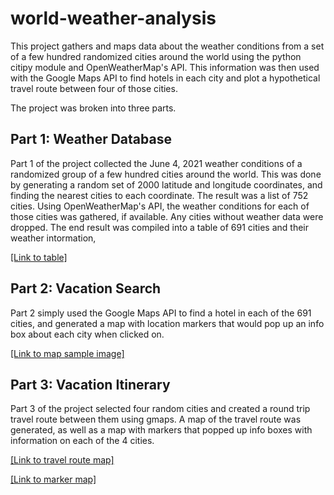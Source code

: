 # world-weather-analysis

This project gathers and maps data about the weather conditions from a set of a few hundred randomized cities around the world using the python citipy module and OpenWeatherMap's API. This information was then used with the Google Maps API to find hotels in each city and plot a hypothetical travel route between four of those cities.

The project was broken into three parts.

## Part 1: Weather Database
Part 1 of the project collected the June 4, 2021 weather conditions of a randomized group of a few hundred cities around the world. This was done by generating a random set of 2000 latitude and longitude coordinates, and finding the nearest cities to each coordinate. The result was a list of 752 cities. Using OpenWeatherMap's API, the weather conditions for each of those cities was gathered, if available. Any cities without weather data were dropped. The end result was compiled into a table of 691 cities and their weather intormation,

[[Link to table]](Weather_Database/WeatherPy_Database.csv)

## Part 2: Vacation Search
Part 2 simply used the Google Maps API to find a hotel in each of the 691 cities, and generated a map with location markers that would pop up an info box about each city when clicked on.

[[Link to map sample image]](Vacation_Search/WeatherPy_vacation_map.png)

## Part 3: Vacation Itinerary
Part 3 of the project selected four random cities and created a round trip travel route between them using gmaps. A map of the travel route was generated, as well as a map with markers that popped up info boxes with information on each of the 4 cities.

[[Link to travel route map]](Vacation_Itinerary/WeatherPy_travel_map.png)

[[Link to marker map]](Vacation_Itinerary/WeatherPy_travel_map_markers.png)

